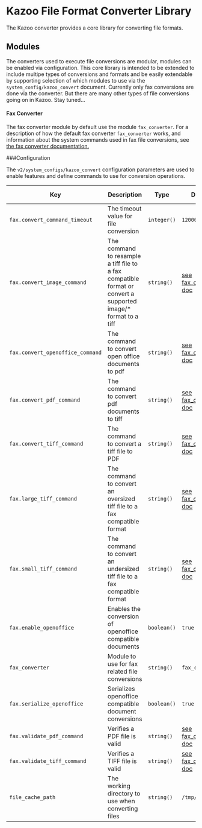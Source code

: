 # Kazoo File Format Converter Library

The Kazoo converter provides a core library for converting file formats.

## Modules

The converters used to execute file conversions are modular, modules can be enabled via configuration. This core library is intended to be extended to include multipe types of conversions and formats and be easily extendable by supporting selection of which modules to use via the `system_config/kazoo_convert` document. Currently only fax conversions are done via the converter. But there are many other types of file conversions going on in Kazoo. Stay tuned...

#### Fax Converter

The fax converter module by default use the module `fax_converter`. For a description of how the default fax converter `fax_converter` works, and information about the system commands used in fax file conversions, see [the fax converter documentation.](fax_converter.md)

###Configuration

The `v2/system_configs/kazoo_convert` configuration parameters are used to enable features and define commands to use for conversion operations.

Key | Description | Type | Default | Required | Support Level
--- | ----------- | ---- | ------- | -------- | -------------
`fax.convert_command_timeout` | The timeout value for file conversion | `integer()` | `120000` | `false` |
`fax.convert_image_command` | The command to resample a tiff file to a fax compatible format or convert a supported image/* format to a tiff | `string()` | [see fax_converter doc](fax_converter.md) | `false` |
`fax.convert_openoffice_command` | The command to convert open office documents to pdf | `string()` | [see fax_converter doc](fax_converter.md) | `false` |
`fax.convert_pdf_command` | The command to convert pdf documents to tiff | `string()` | [see fax_converter doc](fax_converter.md) | `false` |
`fax.convert_tiff_command` | The command to convert a tiff file to PDF | `string()` | [see fax_converter doc](fax_converter.md) | `false` |
`fax.large_tiff_command` | The command to convert an oversized tiff file to a fax compatible format | `string()` | [see fax_converter doc](fax_converter.md) | `false` |
`fax.small_tiff_command` | The command to convert an undersized tiff file to a fax compatible format | `string()` | [see fax_converter doc](fax_converter.md) | `false` |
`fax.enable_openoffice` | Enables the conversion of openoffice compatible documents | `boolean()` | `true` | `false` |
`fax_converter` | Module to use for fax related file conversions | `string()` | `fax_converter` | `false` |
`fax.serialize_openoffice` | Serializes openoffice compatible document conversions | `boolean()` | `true` | `false` |
`fax.validate_pdf_command` | Verifies a PDF file is valid | `string()` | [see fax_converter doc](fax_converter.md) | `false` |
`fax.validate_tiff_command` | Verifies a TIFF file is valid | `string()` | [see fax_converter doc](fax_converter.md) | `false` |
`file_cache_path` | The working directory to use when converting files | `string()` | `/tmp/` | `false` |

